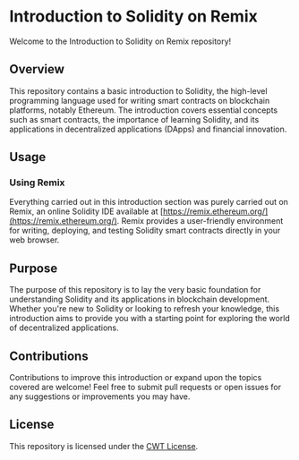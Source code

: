 # Introduction to Solidity on Remix

Welcome to the Introduction to Solidity on Remix repository!

## Overview

This repository contains a basic introduction to Solidity, the high-level programming language used for writing smart contracts on blockchain platforms, notably Ethereum. The introduction covers essential concepts such as smart contracts, the importance of learning Solidity, and its applications in decentralized applications (DApps) and financial innovation.

## Usage

### Using Remix

Everything carried out in this introduction section was purely carried out on Remix, an online Solidity IDE available at [https://remix.ethereum.org/](https://remix.ethereum.org/). Remix provides a user-friendly environment for writing, deploying, and testing Solidity smart contracts directly in your web browser.

## Purpose

The purpose of this repository is to lay the very basic foundation for understanding Solidity and its applications in blockchain development. Whether you're new to Solidity or looking to refresh your knowledge, this introduction aims to provide you with a starting point for exploring the world of decentralized applications.

## Contributions

Contributions to improve this introduction or expand upon the topics covered are welcome! Feel free to submit pull requests or open issues for any suggestions or improvements you may have.

## License

This repository is licensed under the [CWT License](https://codewithty.dev).
